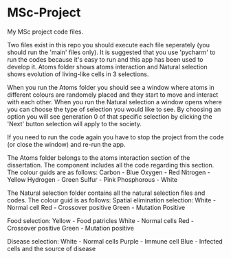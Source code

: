 # MSc-Project
 My MSc project code files.



 Two files exist in this repo you should execute each file seperately (you should run the 'main' files only).
 It is suggested that you use 'pycharm' to run the codes because it's easy to run and this app has been used to develop it.
 Atoms folder shows atoms interaction and Natural selection shows evolution of living-like cells in 3 selections.

 When you run the Atoms folder you should see a window where atoms in different colours are randomely placed and they start to move and interact with each other.
 When you run the Natural selection a window opens where you can choose the type of selection you would like to see. By choosing an option you will see generation 0 of that specific selection by clicking the 'Next' button selection will apply to the society.

 If you need to run the code again you have to stop the project from the code (or close the window) and re-run the app.



The Atoms folder belongs to the atoms interaction section of the dissertation. The component includes all the code regarding this section.
The colour guids are as follows:
Carbon - Blue
Oxygen - Red
Nitrogen - Yellow
Hydrogen - Green
Sulfur - Pink
Phosphorous - White

The Natural selection folder contains all the natural selection files and codes. The colour guid is as follows:
Spatial elimination selection:
White - Normal cell
Red - Crossover positive
Green - Mutation Positive


Food selection:
Yellow - Food patricles
White - Normal cells
Red - Crossover positive
Green - Mutation positive


Disease selection:
White - Normal cells
Purple - Immune cell
Blue - Infected cells and the source of disease